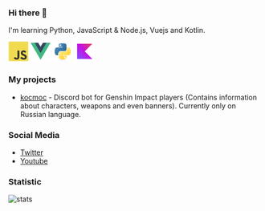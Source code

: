 ### Hi there 👋

I'm learning Python, JavaScript & Node.js, Vuejs and Kotlin.

<img height="40" src="https://raw.githubusercontent.com/devicons/devicon/master/icons/javascript/javascript-original.svg"> <img height="40" src="https://raw.githubusercontent.com/devicons/devicon/master/icons/vuejs/vuejs-original.svg"> <img height="40" src="https://raw.githubusercontent.com/devicons/devicon/master/icons/python/python-original.svg"> <img height="40" src="https://raw.githubusercontent.com/devicons/devicon/master/icons/kotlin/kotlin-original.svg">

### My projects

* [kocmoc](https://discord.com/api/oauth2/authorize?client_id=1036605865760915476&permissions=274878286912&scope=applications.commands%20bot) - Discord bot for Genshin Impact players (Contains information about characters, weapons and even banners). Currently only on Russian language.

### Social Media

* [Twitter](https://twitter.com/notweuz_)
* [Youtube](https://www.youtube.com/channel/notweuz)

### Statistic

![stats](https://github-readme-stats.vercel.app/api?username=notweuz&show_icons=true&theme=dark)

